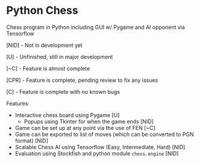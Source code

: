 # Python Chess
Chess program in Python including GUI w/ Pygame and AI opponent via Tensorflow

 [NID] - Not in development yet
 
   [U] - Unfinished, still in major development
   
  [~C] - Feature is almost complete
  
 [CPR] - Feature is complete, pending review to fix any issues
 
   [C] - Feature is complete with no known bugs

Features:
- Interactive chess board using Pygame [U]
  - Popups using Tkinter for when the game ends [NID]
- Game can be set up at any point via the use of FEN [~C]
- Game can be exported to list of moves (which can be converted to PGN format) [NID]
- Scalable Chess AI using Tensorflow (Easy, Intermediate, Hard) [NID]
- Evaluation using Stockfish and python module `chess.engine` [NID]

